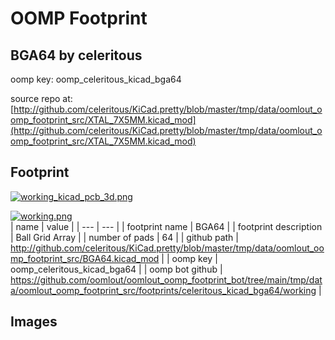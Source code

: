 # OOMP Footprint  
## BGA64  by celeritous  
  
oomp key: oomp_celeritous_kicad_bga64  
  
source repo at: [http://github.com/celeritous/KiCad.pretty/blob/master/tmp/data/oomlout_oomp_footprint_src/XTAL_7X5MM.kicad_mod](http://github.com/celeritous/KiCad.pretty/blob/master/tmp/data/oomlout_oomp_footprint_src/XTAL_7X5MM.kicad_mod)  
## Footprint  
  
[![working_kicad_pcb_3d.png](working_kicad_pcb_3d_600.png)](working_kicad_pcb_3d.png)  
  
[![working.png](working_600.png)](working.png)  
| name | value | 
| --- | --- | 
| footprint name | BGA64 | 
| footprint description | Ball Grid Array | 
| number of pads | 64 | 
| github path | http://github.com/celeritous/KiCad.pretty/blob/master/tmp/data/oomlout_oomp_footprint_src/BGA64.kicad_mod | 
| oomp key | oomp_celeritous_kicad_bga64 | 
| oomp bot github | https://github.com/oomlout/oomlout_oomp_footprint_bot/tree/main/tmp/data/oomlout_oomp_footprint_src/footprints/celeritous_kicad_bga64/working | 
## Images  
